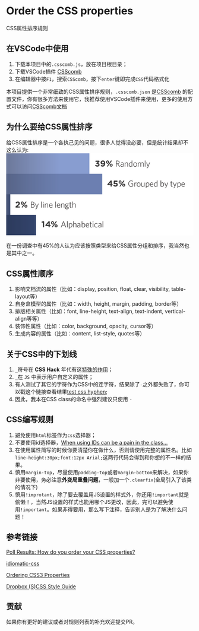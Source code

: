 # Order the CSS properties

CSS属性排序规则

## 在VSCode中使用
1. 下载本项目中的`.csscomb.js`，放在项目根目录；
2. 下载VSCode插件 [CSScomb](https://marketplace.visualstudio.com/items?itemName=mrmlnc.vscode-csscomb)
3. 在编辑器中按`F1`，搜索`CSScomb`，按下`enter`键即完成`CSS`代码格式化

本项目提供一个非常细致的CSS属性排序规则，`.csscomb.json` 是[CSScomb](http://csscomb.com/) 的配置文件，你有很多方法来使用它，我推荐使用VSCode插件来使用，更多的使用方式可以访问[CSScomb文档](https://github.com/csscomb/csscomb.js)

## 为什么要给CSS属性排序
  给CSS属性排序是一个各执己见的问题，很多人觉得没必要，但是统计结果却不这么认为:
  ![img](./resource/orgchart.png)
  
  在一份调查中有45%的人认为应该按照类型来给CSS属性分组和排序，我当然也是其中之一。

## CSS属性顺序
  1. 影响文档流的属性（比如：display, position, float, clear, visibility, table-layout等） 
  2. 自身盒模型的属性（比如：width, height, margin, padding, border等） 
  3. 排版相关属性（比如：font, line-height, text-align, text-indent, vertical-align等等） 
  4. 装饰性属性（比如：color, background, opacity, cursor等） 
  5. 生成内容的属性（比如：content, list-style, quotes等） 

## 关于CSS中的下划线
  1. `_`符号在 **CSS Hack** 年代有这[特殊的作用](http://www.zui88.com/blog/view-336.html)；
  2. `_`在 `JS` 中表示用户自定义的属性；
  3. 有人测试了其它的字符作为CSS中的连字符，结果除了`-`之外都失败了，你可以戳这个链接查看结果[test css hyphen](https://codepen.io/wuyax/pen/pYOpGK);
  4. 因此，我本在CSS class的命名中强烈建议只使用 `-`

## CSS编写规则
  1. 避免使用`html`标签作为`css`选择器；
  2. 不要使用id选择器，[When using IDs can be a pain in the class...](https://csswizardry.com/2011/09/when-using-ids-can-be-a-pain-in-the-class/)
  3. 在使用属性简写的时候你要清楚你在做什么，否则请使用完整的属性名。比如`line-height:30px;font:12px Arial;`这两行代码会得到和你想的不一样的结果。
  4. 慎用`margin-top`，尽量使用`padding-top`或者`margin-bottom`来解决，如果你非要使用，务必注意**外变局重叠问题**，一般加一个`.clearfix`(全局引入了该类的情况下)
  5. 慎用`!improtant`，除了要去覆盖用JS设置的样式外，你还用`!important`就是偷懒！，当然JS设置的样式也能用哪个JS更改，因此，完可以避免使用`!important`。如果非得要用，那么写下注释，告诉别人是为了解决什么问题！

## 参考链接
[Poll Results: How do you order your CSS properties?](https://css-tricks.com/poll-results-how-do-you-order-your-css-properties/)

[idiomatic-css](https://github.com/necolas/idiomatic-css/tree/master/translations/zh-CN)

[Ordering CSS3 Properties](https://css-tricks.com/ordering-css3-properties/)

[Dropbox (S)CSS Style Guide](https://github.com/dropbox/css-style-guide)

## 贡献
如果你有更好的建议或者对规则列表的补充欢迎提交PR。